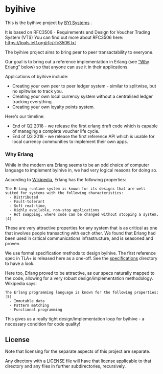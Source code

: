# byihive
This is the byihive project by [BYI Systems](https://byisystems.com) .

It is based on RFC3506 - Requirements and Design for Voucher Trading System (VTS)
You can find out more about RFC3506 here: https://tools.ietf.org/rfc/rfc3506.txt

The byihive project aims to bring peer to peer transactability to everyone.

Our goal is to bring out a reference implementation in Erlang (see ["Why Erlang"](#Why-Erlang) below) so that anyone can use it in their applications.

Applications of byihive include:
 - Creating your own peer to peer ledger system - similar to splitwise, but no splitwise to track you.
 - Creating your own local currency system without a centralised ledger tracking everything.
 - Creating your own loyalty points system.

Here's our timeline:
 - End of Q2 2018 - we release the first erlang draft code which is capable of managing a complete voucher life cycle.
 - End of Q3 2018 - we release the first reference API which is usable for local currency communities to implement their own apps.

### Why Erlang

While in the modern era Erlang seems to be an odd choice of computer language to implement byihive in, we had very logical reasons for doing so.

According to [Wikipedia](https://en.wikipedia.org/wiki/Erlang_(programming_language)), Erlang has the following properties:
```
The Erlang runtime system is known for its designs that are well suited for systems with the following characteristics:
  - Distributed
  - Fault-tolerant
  - Soft real-time,
  - Highly available, non-stop applications
  - Hot swapping, where code can be changed without stopping a system.[4]
```

These are very attractive properties for any system that is as critical as one that involves people transacting with each other. We found that Erlang had been used in critical communications infrastructure, and is seasoned and proven.

We use formal specification methods to design byihive. The first reference spec in TLA+ is released here as a one-off.
See the [specifications](/specifications/) directory to have a look.

Here too, Erlang proved to be attractive, as our specs naturally mapped to the code, allowing for a very robust design/implementation methodology. Wikipedia says:
```
The Erlang programming language is known for the following properties:[5]
  - Immutable data
  - Pattern matching
  - Functional programming
```

This gives us a really tight design/implementation loop for byihive - a necessary condition for code quality!

License
-------

Note that licensing for the separate aspects of this project are separate.

Any directory with a LICENSE file will have that license applicable to that directory and any files in further subdirectories, recursively.